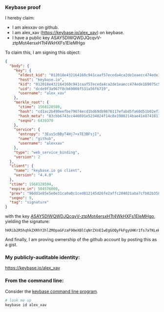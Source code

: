 ### Keybase proof

I hereby claim:

  * I am alexxav on github.
  * I am alex_xav (https://keybase.io/alex_xav) on keybase.
  * I have a public key ASAY5DIWQWDJQcqvV-ztpMot4ersxHTt4WkHXFs1EIeMHgo

To claim this, I am signing this object:

```json
{
  "body": {
    "key": {
      "eldest_kid": "012018e432164160c941caaf57eceda4ca2de1eaecc474ede169075c5b3510878c1e0a",
      "host": "keybase.io",
      "kid": "012018e432164160c941caaf57eceda4ca2de1eaecc474ede169075c5b3510878c1e0a",
      "uid": "dcde9f3a967f8cb69008f531a56f6719",
      "username": "alex_xav"
    },
    "merkle_root": {
      "ctime": 1568128580,
      "hash": "cd1ac2b490eefbe79074ecd1bd69db9876117efabd5fa60d51b02ef30dde6b119952881ff1141bb3755374b6e84d9e27965ede517318f9ea4ba4534885428dac",
      "hash_meta": "83cbb6743cc446691e5234824f14c8e1980214bae41e87418117b2b1ccba25f5",
      "seqno": 6439370
    },
    "service": {
      "entropy": "3EusScBByT4Hj7+xTE3BFsjI",
      "name": "github",
      "username": "alexxav"
    },
    "type": "web_service_binding",
    "version": 2
  },
  "client": {
    "name": "keybase.io go client",
    "version": "4.4.0"
  },
  "ctime": 1568128594,
  "expire_in": 504576000,
  "prev": "96dd1e85e5e0e31ca0a8c1ced812145d26fe2affc204021aba7cfb02b358d6af",
  "seqno": 9,
  "tag": "signature"
}
```

with the key [ASAY5DIWQWDJQcqvV-ztpMot4ersxHTt4WkHXFs1EIeMHgo](https://keybase.io/alex_xav), yielding the signature:

```
hKRib2R5hqhkZXRhY2hlZMOpaGFzaF90eXBlCqNrZXnEIwEgGOQyFkFgyUHKr1fs7aTKLeHq7MR07eFpB1xbNRCHjB4Kp3BheWxvYWTESpcCCcQglt0eheXg4xygqMHO2BIUXSb+Kv/CBAIaunz7ArNY1q/EINLC7EQnePtc7iTbNMfYVDD819fZkIpUQ/IozmwbBX/rAgHCo3NpZ8RAe+WOnzy+fXobFWMLDF80aqyRw52qdVjmfZdWn8liNiZzrR1xk/8K2WZg9CXa4/uctaVbd3+w6sIktgYc8EljBKhzaWdfdHlwZSCkaGFzaIKkdHlwZQildmFsdWXEIAsWjuj0jB84iNeOPZ/LKm/XH+k+Ly7a1CoQqetaw2A4o3RhZ80CAqd2ZXJzaW9uAQ==

```

And finally, I am proving ownership of the github account by posting this as a gist.

### My publicly-auditable identity:

https://keybase.io/alex_xav

### From the command line:

Consider the [keybase command line program](https://keybase.io/download).

```bash
# look me up
keybase id alex_xav
```
